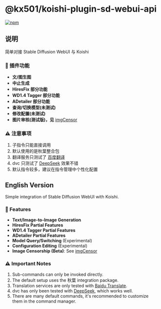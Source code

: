 # @kx501/koishi-plugin-sd-webui-api

[![npm](https://img.shields.io/npm/v/@kx501/koishi-plugin-sd-webui-api?style=flat-square)](https://www.npmjs.com/package/@kx501/koishi-plugin-sd-webui-api)

## 说明

简单对接 Stable Diffusion WebUI 与 Koishi

### 🌟 插件功能

* **文/图生图**
* **中止生成**
* **HiresFix 部分功能**
* **WD1.4 Tagger 部分功能**
* **ADetailer 部分功能**
* **查询/切换模型(未测试)**
* **修改配置(未测试)**
* **图片审核(测试版)，见** [imgCensor](https://github.com/Kx501/koishi-plugin-imgcensor)

### ⚠️ 注意事项

1. 子指令只能直接调用
2. 默认使用的是秋葉整合包
3. 翻译服务只测试了 [百度翻译](https://api.fanyi.baidu.com/api/trans/product/desktop)
4. dvc 只测试了 [DeepSeek](https://github.com/Kx501/koishi-plugin-imgcensor) 效果不错
5. 默认指令较多，建议在指令管理中个性化配置

## English Version

Simple integration of Stable Diffusion WebUI with Koishi.

### 🌟 Features

* **Text/Image-to-Image Generation**
* **HiresFix Partial Features**
* **WD1.4 Tagger Partial Features**
* **ADetailer Partial Features**
* **Model Query/Switching** (Experimental)
* **Configuration Editing** (Experimental)
* **Image Censorship (Beta)**: See [imgCensor](https://github.com/Kx501/koishi-plugin-imgcensor)

### ⚠️ Important Notes

1. Sub-commands can only be invoked directly.
2. The default setup uses the 秋葉 integration package.
3. Translation services are only tested with [Baidu Translate](https://api.fanyi.baidu.com/api/trans/product/desktop).
4. dvc has only been tested with [DeepSeek](https://github.com/Kx501/koishi-plugin-imgcensor), which works well.
5. There are many default commands, it's recommended to customize them in the command manager.

